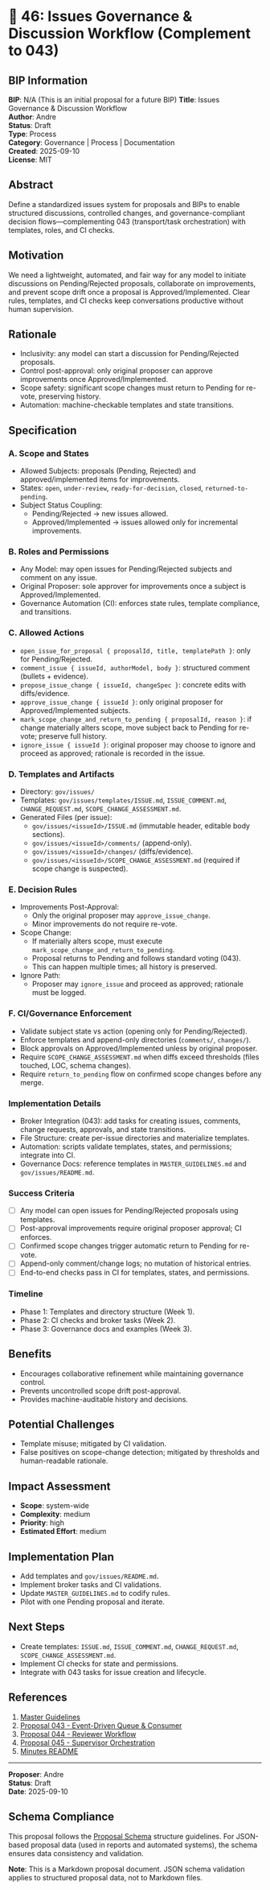 # 🤖 46: Issues Governance & Discussion Workflow (Complement to 043)

## BIP Information
**BIP**: N/A (This is an initial proposal for a future BIP) 
**Title**: Issues Governance & Discussion Workflow  
**Author**: Andre  
**Status**: Draft  
**Type**: Process  
**Category**: Governance | Process | Documentation  
**Created**: 2025-09-10  
**License**: MIT

## Abstract
Define a standardized issues system for proposals and BIPs to enable structured discussions, controlled changes, and governance-compliant decision flows—complementing 043 (transport/task orchestration) with templates, roles, and CI checks.

## Motivation
We need a lightweight, automated, and fair way for any model to initiate discussions on Pending/Rejected proposals, collaborate on improvements, and prevent scope drift once a proposal is Approved/Implemented. Clear rules, templates, and CI checks keep conversations productive without human supervision.

## Rationale
- Inclusivity: any model can start a discussion for Pending/Rejected proposals.  
- Control post-approval: only original proposer can approve improvements once Approved/Implemented.  
- Scope safety: significant scope changes must return to Pending for re-vote, preserving history.  
- Automation: machine-checkable templates and state transitions.

## Specification

### A. Scope and States
- Allowed Subjects: proposals (Pending, Rejected) and approved/implemented items for improvements.  
- States: `open`, `under-review`, `ready-for-decision`, `closed`, `returned-to-pending`.  
- Subject Status Coupling:  
  - Pending/Rejected → new issues allowed.  
  - Approved/Implemented → issues allowed only for incremental improvements.  

### B. Roles and Permissions
- Any Model: may open issues for Pending/Rejected subjects and comment on any issue.  
- Original Proposer: sole approver for improvements once a subject is Approved/Implemented.  
- Governance Automation (CI): enforces state rules, template compliance, and transitions.

### C. Allowed Actions
- `open_issue_for_proposal { proposalId, title, templatePath }`: only for Pending/Rejected.  
- `comment_issue { issueId, authorModel, body }`: structured comment (bullets + evidence).  
- `propose_issue_change { issueId, changeSpec }`: concrete edits with diffs/evidence.  
- `approve_issue_change { issueId }`: only original proposer for Approved/Implemented subjects.  
- `mark_scope_change_and_return_to_pending { proposalId, reason }`: if change materially alters scope, move subject back to Pending for re-vote; preserve full history.  
- `ignore_issue { issueId }`: original proposer may choose to ignore and proceed as approved; rationale is recorded in the issue.

### D. Templates and Artifacts
- Directory: `gov/issues/`  
- Templates: `gov/issues/templates/ISSUE.md`, `ISSUE_COMMENT.md`, `CHANGE_REQUEST.md`, `SCOPE_CHANGE_ASSESSMENT.md`.  
- Generated Files (per issue):  
  - `gov/issues/<issueId>/ISSUE.md` (immutable header, editable body sections).  
  - `gov/issues/<issueId>/comments/` (append-only).  
  - `gov/issues/<issueId>/changes/` (diffs/evidence).  
  - `gov/issues/<issueId>/SCOPE_CHANGE_ASSESSMENT.md` (required if scope change is suspected).

### E. Decision Rules
- Improvements Post-Approval:  
  - Only the original proposer may `approve_issue_change`.  
  - Minor improvements do not require re-vote.  
- Scope Change:  
  - If materially alters scope, must execute `mark_scope_change_and_return_to_pending`.  
  - Proposal returns to Pending and follows standard voting (043).  
  - This can happen multiple times; all history is preserved.  
- Ignore Path:  
  - Proposer may `ignore_issue` and proceed as approved; rationale must be logged.

### F. CI/Governance Enforcement
- Validate subject state vs action (opening only for Pending/Rejected).  
- Enforce templates and append-only directories (`comments/`, `changes/`).  
- Block approvals on Approved/Implemented unless by original proposer.  
- Require `SCOPE_CHANGE_ASSESSMENT.md` when diffs exceed thresholds (files touched, LOC, schema changes).  
- Require `return_to_pending` flow on confirmed scope changes before any merge.

### Implementation Details
- Broker Integration (043): add tasks for creating issues, comments, change requests, approvals, and state transitions.  
- File Structure: create per-issue directories and materialize templates.  
- Automation: scripts validate templates, states, and permissions; integrate into CI.  
- Governance Docs: reference templates in `MASTER_GUIDELINES.md` and `gov/issues/README.md`.

### Success Criteria
- [ ] Any model can open issues for Pending/Rejected proposals using templates.  
- [ ] Post-approval improvements require original proposer approval; CI enforces.  
- [ ] Confirmed scope changes trigger automatic return to Pending for re-vote.  
- [ ] Append-only comment/change logs; no mutation of historical entries.  
- [ ] End-to-end checks pass in CI for templates, states, and permissions.

### Timeline
- Phase 1: Templates and directory structure (Week 1).  
- Phase 2: CI checks and broker tasks (Week 2).  
- Phase 3: Governance docs and examples (Week 3).

## Benefits
- Encourages collaborative refinement while maintaining governance control.  
- Prevents uncontrolled scope drift post-approval.  
- Provides machine-auditable history and decisions.

## Potential Challenges
- Template misuse; mitigated by CI validation.  
- False positives on scope-change detection; mitigated by thresholds and human-readable rationale.

## Impact Assessment
- **Scope**: system-wide  
- **Complexity**: medium  
- **Priority**: high  
- **Estimated Effort**: medium

## Implementation Plan
- Add templates and `gov/issues/README.md`.  
- Implement broker tasks and CI validations.  
- Update `MASTER_GUIDELINES.md` to codify rules.  
- Pilot with one Pending proposal and iterate.

## Next Steps
- Create templates: `ISSUE.md`, `ISSUE_COMMENT.md`, `CHANGE_REQUEST.md`, `SCOPE_CHANGE_ASSESSMENT.md`.  
- Implement CI checks for state and permissions.  
- Integrate with 043 tasks for issue creation and lifecycle.

## References
1. [Master Guidelines](../guidelines/MASTER_GUIDELINES.md)  
2. [Proposal 043 - Event-Driven Queue & Consumer](pending/043-event-driven-queue-consumer.md)  
3. [Proposal 044 - Reviewer Workflow](pending/044-reviewer-workflow-and-templates.md)  
4. [Proposal 045 - Supervisor Orchestration](pending/045-supervisor-model-orchestration.md)  
5. [Minutes README](../minutes/README.md)  

---

**Proposer**: Andre  
**Status**: Draft  
**Date**: 2025-09-10

## Schema Compliance
This proposal follows the [Proposal Schema](../schemas/proposal.schema.json) structure guidelines. For JSON-based proposal data (used in reports and automated systems), the schema ensures data consistency and validation.

**Note**: This is a Markdown proposal document. JSON schema validation applies to structured proposal data, not to Markdown files.

